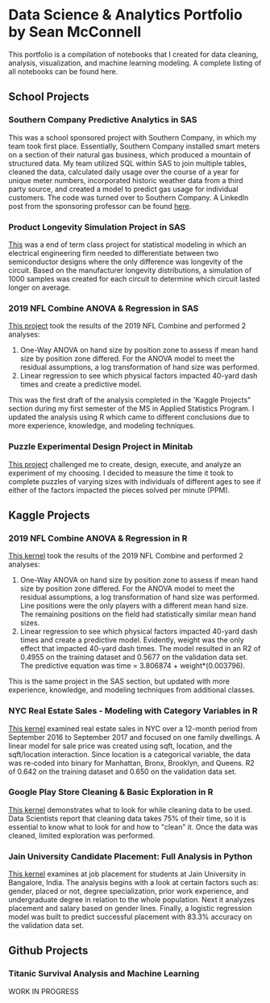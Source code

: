 # Data Science & Analytics Portfolio by Sean McConnell
This portfolio is a compilation of notebooks that I created for data cleaning, analysis, visualization, and machine learning modeling. A complete listing of all notebooks can be found here.

## School Projects

### Southern Company Predictive Analytics in SAS
This was a school sponsored project with Southern Company, in which my team took first place. Essentially, Southern Company installed smart meters on a section of their natural gas business, which produced a mountain of structured data. My team utilized SQL within SAS to join multiple tables, cleaned the data, calculated daily usage over the course of a year for unique meter numbers, incorporated historic weather data from a third party source, and created a model to predict gas usage for individual customers. The code was turned over to Southern Company. A LinkedIn post from the sponsoring professor can be found [here](https://www.linkedin.com/feed/update/urn:li:activity:6609995794374373376/).

### Product Longevity Simulation Project in SAS
[This](https://github.com/smcconn5/Portfolio/blob/master/Projects/Longevity%20Simulation%20Project.pdf) was a end of term class project for statistical modeling in which an electrical engineering firm needed to differentiate between two semiconductor designs where the only difference was longevity of the circuit. Based on the manufacturer longevity distributions, a simulation of 1000 samples was created for each circuit to determine which circuit lasted longer on average.

### 2019 NFL Combine ANOVA & Regression in SAS
[This project](https://github.com/smcconn5/Portfolio/blob/master/Projects/2019%20NFL%20Combine%20Analysis.pdf) took the results of the 2019 NFL Combine and performed 2 analyses:
1.	One-Way ANOVA on hand size by position zone to assess if mean hand size by position zone differed. For the ANOVA model to meet the residual assumptions, a log transformation of hand size was performed.
2.	Linear regression to see which physical factors impacted 40-yard dash times and create a predictive model.

This was the first draft of the analysis completed in the 'Kaggle Projects" section during my first semester of the MS in Applied Statistics Program. I updated the analysis using R which came to different conclusions due to more experience, knowledge, and modeling techniques.

### Puzzle Experimental Design Project in Minitab
[This project](https://github.com/smcconn5/Portfolio/blob/master/Projects/Puzzle%20Experimental%20Design%20Project.pdf) challenged me to create, design, execute, and analyze an experiment of my choosing. I decided to measure the time it took to complete puzzles of varying sizes with individuals of different ages to see if either of the factors impacted the pieces solved per minute (PPM).

## Kaggle Projects

### 2019 NFL Combine ANOVA & Regression in R
[This kernel](https://www.kaggle.com/smcconn5/2019-nfl-combine-anova-regression) took the results of the 2019 NFL Combine and performed 2 analyses:
1.	One-Way ANOVA on hand size by position zone to assess if mean hand size by position zone differed. For the ANOVA model to meet the residual assumptions, a log transformation of hand size was performed. Line positions were the only players with a different mean hand size. The remaining positions on the field had statistically similar mean hand sizes.
2.	Linear regression to see which physical factors impacted 40-yard dash times and create a predictive model. Evidently, weight was the only effect that impacted 40-yard dash times. The model resulted in an R2 of 0.4955 on the training dataset and 0.5677 on the validation data set. The predictive equation was time = 3.806874 + weight*(0.003796).

This is the same project in the SAS section, but updated with more experience, knowledge, and modeling techniques from additional classes.

### NYC Real Estate Sales - Modeling with Category Variables in R
[This kernel](https://www.kaggle.com/smcconn5/nyc-re-sales-modeling-with-category-variables) examined real estate sales in NYC over a 12-month period from September 2016 to September 2017 and focused on one family dwellings. A linear model for sale price was created using sqft, location, and the sqft/location interaction. Since location is a categorical variable, the data was re-coded into binary for Manhattan, Bronx, Brooklyn, and Queens. R2 of 0.642 on the training dataset and 0.650 on the validation data set.

### Google Play Store Cleaning & Basic Exploration in R
[This kernel](https://www.kaggle.com/smcconn5/google-play-store-cleaning-basic-exploration) demonstrates what to look for while cleaning data to be used. Data Scientists report that cleaning data takes 75% of their time, so it is essential to know what to look for and how to "clean" it. Once the data was cleaned, limited exploration was performed.

### Jain University Candidate Placement: Full Analysis in Python
[This kernel](https://www.kaggle.com/smcconn5/jain-university-candidate-placement-full-analysis) examines at job placement for students at Jain University in Bangalore, India. The analysis begins with a look at certain factors such as: gender, placed or not, degree specialization, prior work experience, and undergraduate degree in relation to the whole population. Next it analyzes placement and salary based on gender lines. Finally, a logistic regression model was built to predict successful placement with 83.3% accuracy on the validation data set.

## Github Projects

### Titanic Survival Analysis and Machine Learning
 WORK IN PROGRESS
 
